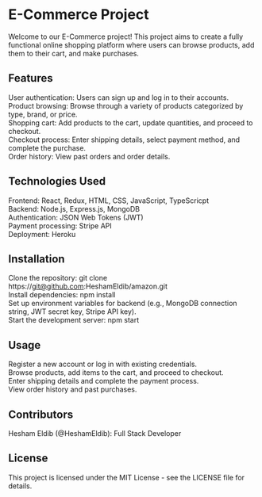 # E-Commerce Project
Welcome to our E-Commerce project! This project aims to create a fully functional online shopping platform where users can browse products, add them to their cart, and make purchases.

## Features
User authentication: Users can sign up and log in to their accounts.
<br>
Product browsing: Browse through a variety of products categorized by type, brand, or price.
<br>
Shopping cart: Add products to the cart, update quantities, and proceed to checkout.
<br>
Checkout process: Enter shipping details, select payment method, and complete the purchase.
<br>
Order history: View past orders and order details.
<br>

## Technologies Used
Frontend: React, Redux, HTML, CSS, JavaScript, TypeScricpt
<br>
Backend: Node.js, Express.js, MongoDB
<br>
Authentication: JSON Web Tokens (JWT)
<br>
Payment processing: Stripe API
<br>
Deployment: Heroku
<br>

## Installation
Clone the repository: git clone https://git@github.com:HeshamEldib/amazon.git
<br>
Install dependencies: npm install
<br>
Set up environment variables for backend (e.g., MongoDB connection string, JWT secret key, Stripe API key).
<br>
Start the development server: npm start
<br>

## Usage
Register a new account or log in with existing credentials.
<br>
Browse products, add items to the cart, and proceed to checkout.
<br>
Enter shipping details and complete the payment process.
<br>
View order history and past purchases.
<br>

## Contributors
Hesham Eldib (@HeshamEldib): Full Stack Developer

## License
This project is licensed under the MIT License - see the LICENSE file for details.
